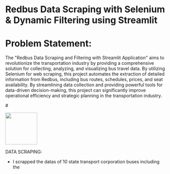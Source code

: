 # Redbus Data Scraping with Selenium & Dynamic Filtering using Streamlit

# Problem Statement:
The "Redbus Data Scraping and Filtering with Streamlit Application" aims to revolutionize the transportation industry by providing a comprehensive solution for collecting, analyzing, and visualizing bus travel data. By utilizing Selenium for web scraping, this project automates the extraction of detailed information from Redbus, including bus routes, schedules, prices, and seat availability. By streamlining data collection and providing powerful tools for data-driven decision-making, this project can significantly improve operational efficiency and strategic planning in the transportation industry.

#<p align="left">
  <img src="![Image](https://github.com/user-attachments/assets/78139eea-d1fe-458c-945c-14c716c739db)
" width ='100'></p> DATA SCRAPING:
* I scrapped the datas of 10 state transport corporation buses including the 
